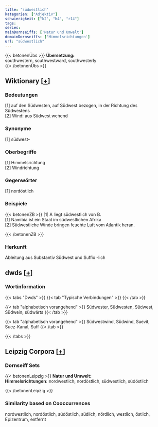 ```yaml
---
title: "südwestlich"
kategorien: ["Adjektiv"]
schwierigkeit: ["k2", "h4", "r14"]
tags:
series:
mainDornseiffs: ['Natur und Umwelt']
domainDornseiffs: ['Himmelsrichtungen']
url: "südwestlich"
---
```


{{< betonenÜbs >}}
**Übersetzung:**  
southwestern, southwestward, southwesterly  
{{< /betonenÜbs >}}

## Wiktionary [[+](https://de.wiktionary.org/wiki/südwestlich)]

### Bedeutungen
[1] auf den Südwesten, auf Südwest bezogen, in der Richtung des Südwestens  
[2] Wind: aus Südwest wehend  

### Synonyme
[1] südwest-  

### Oberbegriffe
[1] Himmelsrichtung  
[2] Windrichtung  

### Gegenwörter
[1] nordöstlich  

### Beispiele
{{< betonenZB >}}
[1] A liegt südwestlich von B.  
[1] Namibia ist ein Staat im südwestlichen Afrika.  
[2] Südwestliche Winde bringen feuchte Luft vom Atlantik heran.  

{{< /betonenZB >}}
### Herkunft
Ableitung aus Substantiv Südwest und Suffix -lich  



## dwds [[+](https://www.dwds.de/wb/südwestlich)]

### Wortinformation
{{< tabs "Dwds" >}}
{{< tab "Typische Verbindungen" >}}
{{< /tab >}}

{{< tab "alphabetisch vorangehend" >}}
Südwester, Südwesten, Südwest, Südwein, südwärts
{{< /tab >}}

{{< tab "alphabetisch vorangehend" >}}
Südwestwind, Südwind, Suevit, Suez-Kanal, Suff
{{< /tab >}}

{{< /tabs >}}

## Leipzig Corpora [[+](https://corpora.uni-leipzig.de/en/res?word=südwestlich&corpusId=deu_newscrawl-public_2018)]

### Dornseiff Sets
{{< betonenLeipzig >}}
**Natur und Umwelt:**  
**Himmelsrichtungen:** nordwestlich, nordöstlich, südwestlich, südöstlich  

{{< /betonenLeipzig >}}

### Similarity based on Cooccurrences
nordwestlich, nordöstlich, südöstlich, südlich, nördlich, westlich, östlich, Epizentrum, entfernt

